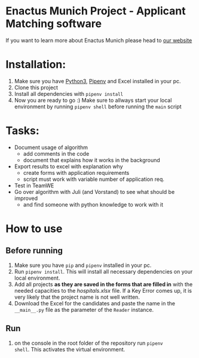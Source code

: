 # Enactus Munich Project - Applicant Matching software

If you want to learn more about Enactus Munich please head to [our website](https://enactus-muenchen.de/)


# Installation:
1. Make sure you have [Python3](https://www.python.org/downloads/), [Pipenv](https://github.com/pypa/pipenv) and Excel installed in your pc.
2. Clone this project
3. Install all dependencies with `pipenv install`
4. Now you are ready to go :) Make sure to allways start your local environment by running `pipenv shell` before running the `main` script


# Tasks:
- Document usage of algorithm
	- add comments in the code
	- document that explains how it works in the background
- Export results to excel with explanation why
	- create forms with application requirements
	- script must work with variable number of application req.
- Test in TeamWE
- Go over algorithm with Juli (and Vorstand) to see what should be improved
	- and find someone with python knowledge to work with it


# How to use

## Before running
1. Make sure you have <code>pip</code> and <code>pipenv</code> installed in your pc. 
2. Run <code>pipenv install</code>. This will install all necessary dependencies on your local environment. 
3. Add all projects **as they are saved in the forms that are filled in** with the needed capacities to the *hospitals.xlsx* file. If a Key Error comes up, it is very likely that the project name is not well written.
4. Download the Excel for the candidates and paste the name in the <code>\_\_main\_\_.py</code> file as the parameter of the <code>Reader</code> instance. 

## Run
1. on the console in the root folder of the repository run <code>pipenv shell</code>. This activates the virtual environment. 

